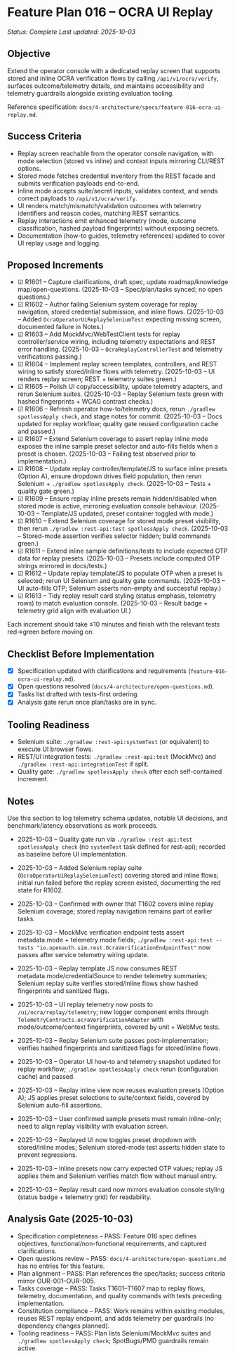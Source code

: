 # Feature Plan 016 – OCRA UI Replay

_Status: Complete_
_Last updated: 2025-10-03_

## Objective
Extend the operator console with a dedicated replay screen that supports stored and inline OCRA verification flows by calling `/api/v1/ocra/verify`, surfaces outcome/telemetry details, and maintains accessibility and telemetry guardrails alongside existing evaluation tooling.

Reference specification: `docs/4-architecture/specs/feature-016-ocra-ui-replay.md`.

## Success Criteria
- Replay screen reachable from the operator console navigation, with mode selection (stored vs inline) and context inputs mirroring CLI/REST options.
- Stored mode fetches credential inventory from the REST facade and submits verification payloads end-to-end.
- Inline mode accepts suite/secret inputs, validates context, and sends correct payloads to `/api/v1/ocra/verify`.
- UI renders match/mismatch/validation outcomes with telemetry identifiers and reason codes, matching REST semantics.
- Replay interactions emit enhanced telemetry (mode, outcome classification, hashed payload fingerprints) without exposing secrets.
- Documentation (how-to guides, telemetry references) updated to cover UI replay usage and logging.

## Proposed Increments
- ☑ R1601 – Capture clarifications, draft spec, update roadmap/knowledge map/open-questions. (2025-10-03 – Spec/plan/tasks synced; no open questions.)
- ☑ R1602 – Author failing Selenium system coverage for replay navigation, stored credential submission, and inline flows. (2025-10-03 – Added `OcraOperatorUiReplaySeleniumTest` expecting missing screen, documented failure in Notes.)
- ☑ R1603 – Add MockMvc/WebTestClient tests for replay controller/service wiring, including telemetry expectations and REST error handling. (2025-10-03 – `OcraReplayControllerTest` and telemetry verifications passing.)
- ☑ R1604 – Implement replay screen templates, controllers, and REST wiring to satisfy stored/inline flows with telemetry. (2025-10-03 – UI renders replay screen; REST + telemetry suites green.)
- ☑ R1605 – Polish UI copy/accessibility, update telemetry adapters, and rerun Selenium suites. (2025-10-03 – Replay Selenium tests green with hashed fingerprints + WCAG contrast checks.)
- ☑ R1606 – Refresh operator how-to/telemetry docs, rerun `./gradlew spotlessApply check`, and stage notes for commit. (2025-10-03 – Docs updated for replay workflow; quality gate reused configuration cache and passed.)
- ☑ R1607 – Extend Selenium coverage to assert replay inline mode exposes the inline sample preset selector and auto-fills fields when a preset is chosen. (2025-10-03 – Failing test observed prior to implementation.)
- ☑ R1608 – Update replay controller/template/JS to surface inline presets (Option A), ensure dropdown drives field population, then rerun Selenium + `./gradlew spotlessApply check`. (2025-10-03 – Tests + quality gate green.)
- ☑ R1609 – Ensure replay inline presets remain hidden/disabled when stored mode is active, mirroring evaluation console behaviour. (2025-10-03 – Template/JS updated, preset container toggled with mode.)
- ☑ R1610 – Extend Selenium coverage for stored mode preset visibility, then rerun `./gradlew :rest-api:test spotlessApply check`. (2025-10-03 – Stored-mode assertion verifies selector hidden; build commands green.)
- ☑ R1611 – Extend inline sample definitions/tests to include expected OTP data for replay presets. (2025-10-03 – Presets include computed OTP strings mirrored in docs/tests.)
- ☑ R1612 – Update replay template/JS to populate OTP when a preset is selected; rerun UI Selenium and quality gate commands. (2025-10-03 – UI auto-fills OTP; Selenium asserts non-empty and successful replay.)
- ☑ R1613 – Tidy replay result card styling (status emphasis, telemetry rows) to match evaluation console. (2025-10-03 – Result badge + telemetry grid align with evaluation UI.)

Each increment should take ≤10 minutes and finish with the relevant tests red→green before moving on.

## Checklist Before Implementation
- [x] Specification updated with clarifications and requirements (`feature-016-ocra-ui-replay.md`).
- [x] Open questions resolved (`docs/4-architecture/open-questions.md`).
- [x] Tasks list drafted with tests-first ordering.
- [x] Analysis gate rerun once plan/tasks are in sync.

## Tooling Readiness
- Selenium suite: `./gradlew :rest-api:systemTest` (or equivalent) to execute UI browser flows.
- REST/UI integration tests: `./gradlew :rest-api:test` (MockMvc) and `./gradlew :rest-api:integrationTest` if split.
- Quality gate: `./gradlew spotlessApply check` after each self-contained increment.

## Notes
Use this section to log telemetry schema updates, notable UI decisions, and benchmark/latency observations as work proceeds.
- 2025-10-03 – Quality gate run via `./gradlew :rest-api:test spotlessApply check` (no `systemTest` task defined for rest-api); recorded as baseline before UI implementation.
- 2025-10-03 – Added Selenium replay suite (`OcraOperatorUiReplaySeleniumTest`) covering stored and inline flows; initial run failed before the replay screen existed, documenting the red state for R1602.
- 2025-10-03 – Confirmed with owner that T1602 covers inline replay Selenium coverage; stored replay navigation remains part of earlier tasks.
- 2025-10-03 – MockMvc verification endpoint tests assert metadata.mode + telemetry mode fields; `./gradlew :rest-api:test --tests "io.openauth.sim.rest.OcraVerificationEndpointTest"` now passes after service telemetry wiring update.
- 2025-10-03 – Replay template JS now consumes REST metadata.mode/credentialSource to render telemetry summaries; Selenium replay suite verifies stored/inline flows show hashed fingerprints and sanitized flags.
- 2025-10-03 – UI replay telemetry now posts to `/ui/ocra/replay/telemetry`; new logger component emits through `TelemetryContracts.ocraVerificationAdapter` with mode/outcome/context fingerprints, covered by unit + WebMvc tests.

- 2025-10-03 – Replay Selenium suite passes post-implementation; verifies hashed fingerprints and sanitized flags for stored/inline flows.
- 2025-10-03 – Operator UI how-to and telemetry snapshot updated for replay workflow; `./gradlew spotlessApply check` rerun (configuration cache) and passed.
- 2025-10-03 – Replay inline view now reuses evaluation presets (Option A); JS applies preset selections to suite/context fields, covered by Selenium auto-fill assertions.
- 2025-10-03 – User confirmed sample presets must remain inline-only; need to align replay visibility with evaluation screen.
- 2025-10-03 – Replayed UI now toggles preset dropdown with stored/inline modes; Selenium stored-mode test asserts hidden state to prevent regressions.
- 2025-10-03 – Inline presets now carry expected OTP values; replay JS applies them and Selenium verifies match flow without manual entry.
- 2025-10-03 – Replay result card now mirrors evaluation console styling (status badge + telemetry grid) for readability.
## Analysis Gate (2025-10-03)
- Specification completeness – PASS: Feature 016 spec defines objectives, functional/non-functional requirements, and captured clarifications.
- Open questions review – PASS: `docs/4-architecture/open-questions.md` has no entries for this feature.
- Plan alignment – PASS: Plan references the spec/tasks; success criteria mirror OUR-001–OUR-005.
- Tasks coverage – PASS: Tasks T1601–T1607 map to replay flows, telemetry, documentation, and quality commands with tests preceding implementation.
- Constitution compliance – PASS: Work remains within existing modules, reuses REST replay endpoint, and adds telemetry per guardrails (no dependency changes planned).
- Tooling readiness – PASS: Plan lists Selenium/MockMvc suites and `./gradlew spotlessApply check`; SpotBugs/PMD guardrails remain active.

